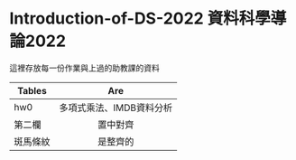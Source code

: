 # Introduction-of-DS-2022 資料科學導論2022

這裡存放每一份作業與上過的助教課的資料

| Tables        | Are           |
| ------------- |:-------------:|
| hw0        | 多項式乘法、IMDB資料分析      | 
| 第二欄        | 置中對齊      |
| 斑馬條紋      | 是整齊的      |
